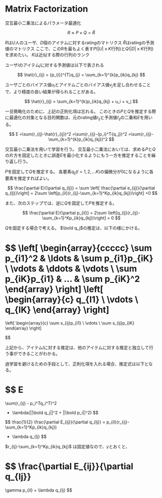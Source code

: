 # Matrix Factorization

交互最小二乗法によるパラメータ最適化

$$
R \approx P \times Q = \hat{R}
$$

$R$は$U$人のユーザ、$D$個のアイテムに対するratingのマトリクス
$\hat{R}$はratingの予測値のマトリクス
ここで、このRを最もよく表す$P$($|U|$ x $K$行列)と$Q$($|D|$ x $K$行列)を求めたい。
$K$は近似する際の行列のランク

ユーザ$i$のアイテム$j$に対する予測値は以下で表される

$$
\hat{r}_{ij} = {p_{i}}^{T}q_{j} = \sum_{k=1}^{k}p_{ik}q_{kj}
$$

ユーザごとのバイアス値$u_i$とアイテムごとのバイアス値$v_j$を足し合わせることで、より精度の良い結果が得られることがある。

$$
\hat{r}_{ij} = \sum_{k=1}^{k}p_{ik}q_{kj} + u_i + v_j
$$

一旦簡略化のために、上記の正則化項は忘れる。
このときの$P$と$Q$を推定する際に最適化の対象となる目的関数は、元のrating値$r_{ij}$と予測値$\hat{r}_{ij}$の二乗和$E$を用いる。

$$
E
=\sum(r_{ij}-\hat{r}_{ij})^2
=\sum(r_{ij}-{p_i}^T{q_j})^2
=\sum(r_{ij}-\sum_{k=1}^{k}p_{ik}q_{kj})^2
$$


交互最小二乗法を用いて学習を行う。
交互最小二乗法においては、求める$P$と$Q$の片方を固定したときに誤差$E$を最小化するようにもう一方を推定することを繰り返し行う。

$P$を固定して$Q$を推定する。
各要素$q_{lj}(l=1,2,...K)$の偏微分が0になるように各要素を推定すればよい。

$$
\frac{\partial E}{\partial q_{lj}} 
= \sum \left[ \frac{\partial e_{ij}}{\partial q_{lj}}\right]
= 2\sum \left[p_{il}(r_{ij}-\sum_{k=1}^Kp_{ik}q_{kj})\right]
=0
$$

また、次のステップでは、逆に$Q$を固定して$P$を推定する。

$$
\frac{\partial E}{\partial p_{il}} 
= 2\sum \left[q_{lj}(r_{ij}-\sum_{k=1}^Kp_{ik}q_{kj})\right]
= 0
$$

$Q$を固定する場合で考える。
$\bold q_j$の推定は、以下の様にかける。

$$
\left[
    \begin{array}{ccccc}
    \sum p_{i1}^2 & \ldots & \sum p_{i1}p_{iK} \\ 
    \vdots & \ddots & \vdots \\ 
    \sum p_{iK}p_{i1} & ... & \sum p_{iK}^2
    \end{array}
\right]
\left[
    \begin{array}{c}
    q_{l1} \\
    \vdots \\ 
    q_{lK}
    \end{array}
\right]
=
\left[
    \begin{array}{c}
    \sum s_{ij}p_{i1} \\
    \vdots \\
    \sum s_{ij}p_{iK}
    \end{array}
\right]

$$

上記から、アイテム$l$に対する推定は、他のアイテムに対する推定と独立して行う事ができることがわかる。



過学習を避けるための手段として、正則化項を入れる場合、推定式は以下となる。

$$
E 
= 
\sum(r_{ij} - p_i^Tq_i^T)^2
+ \lambda(||\bold q_j||^2 + ||\bold p_i||^2)
$$

$$
\frac{1}{2} \frac{\partial E_{ij}}{\partial q_{lj}}
= p_{il}(r_{ij}-\sum_{k=1}^Kp_{ik}q_{kj})
+ \lambda q_{lj} 
$$

$r_{ij}-\sum_{k=1}^Kp_{ik}q_{kj}$ は固定値なので、$\gamma$とおくと、

$$
\frac{\partial E_{ij}}{\partial q_{lj}} 
=
\gamma p_{il} + \lambda q_{lj}
$$
